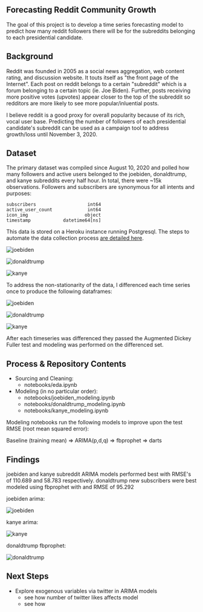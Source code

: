 ## Forecasting Reddit Community Growth 

The goal of this project is to develop a time series forecasting model to predict how many reddit followers there will be for the subreddits belonging to each presidential candidate.

## Background

Reddit was founded in 2005 as a social news aggregation, web content rating, and discussion website. It touts itself as "the front page of the Internet". Each post on reddit belongs to a certain "subreddit" which is  a forum belonging to a certain topic (ie. Joe Biden). Further, posts receiving more positive votes (upvotes) appear closer to the top of the subreddit so redditors are more likely to see more popular/inluential posts.

I believe reddit is a good proxy for overall popularity because of its rich, vocal user base. Predicting the number of followers of each presidential candidate's subreddit can be used as a campaign tool to address growth/loss until November 3, 2020.

## Dataset

The primary dataset was compiled since August 10, 2020 and polled how many followers and active users belonged to the joebiden, donaldtrump, and kanye subreddits every half hour. In total, there were ~15k observations. Followers and subscribers are synonymous for all intents and purposes:

```
subscribers                   int64
active_user_count             int64
icon_img                     object
timestamp            datetime64[ns]
```

This data is stored on a Heroku instance running Postgresql. The steps to automate the data collection process [are detailed here](https://medium.com/@kennyoh517/diy-datasets-ba180658e9e7).

![joebiden](https://github.com/kenyo/final-project/blob/master/images/joebiden_df.png?raw=true)

![donaldtrump](https://github.com/kenyo/final-project/blob/master/images/donaldtrump_df.png?raw=true)

![kanye](https://github.com/kenyo/final-project/blob/master/images/kanye_df.png?raw=true)

To address the non-stationarity of the data, I differenced each time series once to produce the following dataframes:

![joebiden](https://github.com/kenyo/final-project/blob/master/images/joebiden_new_subs.png?raw=true)

![donaldtrump](https://github.com/kenyo/final-project/blob/master/images/donaldtrump_new_subs.png?raw=true)

![kanye](https://github.com/kenyo/final-project/blob/master/images/kanye_new_subs.png?raw=true)

After each timeseries was differenced they passed the Augmented Dickey Fuller test and modeling was performed on the differenced set.

## Process & Repository Contents

* Sourcing and Cleaning: 
  * notebooks/eda.ipynb
* Modeling (in no particular order):
  * notebooks/joebiden_modeling.ipynb
  * notebooks/donaldtrump_modeling.ipynb
  * notebooks/kanye_modeling.ipynb

Modeling notebooks run the following models to improve upon the test RMSE (root mean squared error):

Baseline (training mean) => ARIMA(p,d,q) => fbprophet => darts

## Findings

joebiden and kanye subreddit ARIMA models performed best with RMSE's of 110.689 and 58.783 respectively. donaldtrump new subscribers were best modeled using fbprophet with and RMSE of 95.292

joebiden arima:

![joebiden](https://github.com/kenyo/final-project/blob/master/images/joebiden_arima.png?raw=true)

kanye arima:

![kanye](https://github.com/kenyo/final-project/blob/master/images/kanye_arima.png?raw=true)

donaldtrump fbprophet:

![donaldtrump](https://github.com/kenyo/final-project/blob/master/images/donaldtrump_fbprophet_.png?raw=true)

## Next Steps

* Explore exogenous variables via twitter in ARIMA models
  * see how number of twitter likes affects model
  * see how 

